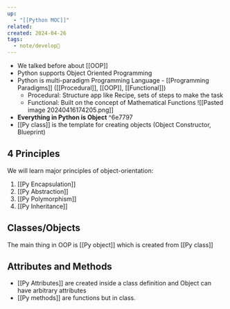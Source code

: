 ```yaml
---
up:
  - "[[Python MOC]]"
related: 
created: 2024-04-26
tags:
  - note/develop🍃
---
```

- We talked before about [[OOP]]
- Python supports Object Oriented Programming
- Python is multi-paradigm Programming Language - [[Programming Paradigms]] ([[Procedural]], [[OOP]], [[Functional]])
	- Procedural: Structure app like Recipe, sets of steps to make the task
    - Functional: Built on the concept of Mathematical Functions
![[Pasted image 20240416174205.png]]
- **Everything in Python is Object** ^6e7797
- [[Py class]] is the template for creating objects (Object Constructor, Blueprint)
## 4 Principles
We will learn major principles of object-orientation:
1. [[Py Encapsulation]]
2. [[Py Abstraction]]
3. [[Py Polymorphism]]
4. [[Py Inheritance]]
## Classes/Objects
The main thing in OOP is [[Py object]] which is created from [[Py class]]
## Attributes and Methods
- [[Py Attributes]] are created inside a class definition and Object can have arbitrary attributes
- [[Py methods]] are functions but in class.

